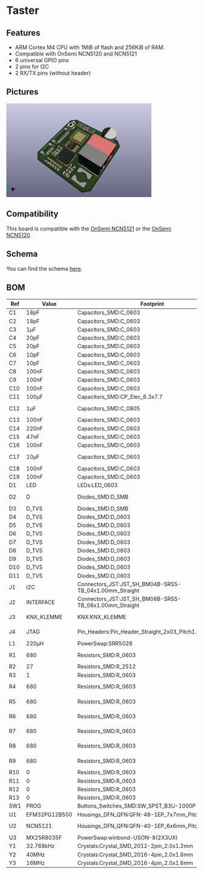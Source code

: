 # Taster

## Features

* ARM Cortex M4 CPU with 1MiB of flash and 256KiB of RAM.
* Compatible with OnSemi NCN5120 and NCN5121
* 6 universal GPIO pins
* 2 pins for I2C
* 2 RX/TX pins (without header)

## Pictures
<img src="https://raw.githubusercontent.com/basilfx/KNX-Taster/master/Taster/Pictures/TopView.png" width="384">

## Compatibility
This board is compatible with the [OnSemi NCN5121](http://www.onsemi.com/pub/Collateral/NCN5121-D.PDF) or the [OnSemi NCN5120](http://www.onsemi.com/pub/Collateral/NCN5120-D.PDF).

## Schema
You can find the schema [here](Taster.pdf).

## BOM
| **Ref** | **Value**     | **Footprint**                                          | **Farnell** | **DigiKey**         | **Notes**         |
|---------|---------------|--------------------------------------------------------|-------------|---------------------|-------------------|
| C1      | 18pF          | Capacitors_SMD:C_0603                                  | 2821267     |                     |                   |
| C2      | 18pF          | Capacitors_SMD:C_0603                                  | 2821267     |                     |                   |
| C3      | 1µF           | Capacitors_SMD:C_0603                                  |             | 587-1437-1-ND       | 35V               |
| C4      | 20pF          | Capacitors_SMD:C_0603                                  | 2627461     |                     |                   |
| C5      | 20pF          | Capacitors_SMD:C_0603                                  | 2627461     |                     |                   |
| C6      | 10pF          | Capacitors_SMD:C_0603                                  | 1414600     |                     |                   |
| C7      | 10pF          | Capacitors_SMD:C_0603                                  | 1414600     |                     |                   |
| C8      | 100nF         | Capacitors_SMD:C_0603                                  | 1833843     |                     |                   |
| C9      | 100nF         | Capacitors_SMD:C_0603                                  | 1833843     |                     |                   |
| C10     | 100nF         | Capacitors_SMD:C_0603                                  | 1833843     |                     |                   |
| C11     | 100µF         | Capacitors_SMD:CP_Elec_6.3x7.7                         |             | 732-8511-1-ND       | 35V               |
| C12     | 1µF           | Capacitors_SMD:C_0805                                  | 2346944     |                     | 35V 2R ESR        |
| C13     | 100nF         | Capacitors_SMD:C_0603                                  | 1833843     |                     |                   |
| C14     | 220nF         | Capacitors_SMD:C_0603                                  | 2346906     |                     | 50V               |
| C15     | 47nF          | Capacitors_SMD:C_0603                                  | 2524870     |                     | 50V               |
| C16     | 100nF         | Capacitors_SMD:C_0603                                  | 1833843     |                     |                   |
| C17     | 10µF          | Capacitors_SMD:C_0603                                  |             | 445-9104-1-ND       | 6.3V 0.1R ESR     |
| C18     | 100nF         | Capacitors_SMD:C_0603                                  | 1833843     |                     |                   |
| C19     | 100nF         | Capacitors_SMD:C_0603                                  | 1833843     |                     |                   |
| D1      | LED           | LEDs:LED_0603                                          | 2687487     |                     |                   |
| D2      | D             | Diodes_SMD:D_SMB                                       |             | 1SMA40CAT3GOSCT-ND  |                   |
| D3      | D_TVS         | Diodes_SMD:D_SMB                                       |             | SS16T3GOSCT-ND      |                   |
| D4      | D_TVS         | Diodes_SMD:D_0603                                      | 2368172     |                     |                   |
| D5      | D_TVS         | Diodes_SMD:D_0603                                      | 2368172     |                     |                   |
| D6      | D_TVS         | Diodes_SMD:D_0603                                      | 2368172     |                     |                   |
| D7      | D_TVS         | Diodes_SMD:D_0603                                      | 2368172     |                     |                   |
| D8      | D_TVS         | Diodes_SMD:D_0603                                      | 2368172     |                     |                   |
| D9      | D_TVS         | Diodes_SMD:D_0603                                      | 2368172     |                     |                   |
| D10     | D_TVS         | Diodes_SMD:D_0603                                      | 2368172     |                     |                   |
| D11     | D_TVS         | Diodes_SMD:D_0603                                      | 2368172     |                     |                   |
| J1      | I2C           | Connectors_JST:JST_SH_BM04B-SRSS-TB_04x1.00mm_Straight |             |                     | Ebay              |
| J2      | INTERFACE     | Connectors_JST:JST_SH_BM08B-SRSS-TB_08x1.00mm_Straight |             |                     | Ebay              |
| J3      | KNX_KLEMME    | KNX:KNX_KLEMME                                         |             | 36-1425-2-ND        | Two needed        |
| J4      | JTAG          | Pin_Headers:Pin_Header_Straight_2x03_Pitch1.27mm_SMD   | 2308512     |                     | Contra is 1865334 |
| L1      | 220µH         | PowerSwap:SRR5028                                      |             | SRR5028-221YCT-ND   |                   |
| R1      | 680           | Resistors_SMD:R_0603                                   |             | MCT0603-680-CFCT-ND |                   |
| R2      | 27            | Resistors_SMD:R_2512                                   | 2426565     |                     |                   |
| R3      | 1             | Resistors_SMD:R_0603                                   | 2078888     |                     |                   |
| R4      | 680           | Resistors_SMD:R_0603                                   |             | MCT0603-680-CFCT-ND |                   |
| R5      | 680           | Resistors_SMD:R_0603                                   |             | MCT0603-680-CFCT-ND |                   |
| R6      | 680           | Resistors_SMD:R_0603                                   |             | MCT0603-680-CFCT-ND |                   |
| R7      | 680           | Resistors_SMD:R_0603                                   |             | MCT0603-680-CFCT-ND |                   |
| R8      | 680           | Resistors_SMD:R_0603                                   |             | MCT0603-680-CFCT-ND |                   |
| R9      | 680           | Resistors_SMD:R_0603                                   |             | MCT0603-680-CFCT-ND |                   |
| R10     | 0             | Resistors_SMD:R_0603                                   |             | 311-0.0GRCT-ND      |                   |
| R11     | 0             | Resistors_SMD:R_0603                                   |             | 311-0.0GRCT-ND      |                   |
| R12     | 0             | Resistors_SMD:R_0603                                   |             | 311-0.0GRCT-ND      |                   |
| R13     | 0             | Resistors_SMD:R_0603                                   |             | 311-0.0GRCT-ND      |                   |
| SW1     | PROG          | Buttons_Switches_SMD:SW_SPST_B3U-1000P                 |             | SW1020CT-ND         |                   |
| U1      | EFM32PG12B500 | Housings_DFN_QFN:QFN-48-1EP_7x7mm_Pitch0.5mm           |             | 336-3941-ND         |                   |
| U2      | NCN5121       | Housings_DFN_QFN:QFN-40-1EP_6x6mm_Pitch0.5mm           |             | NCN5121MNTWGOSCT-ND |                   |
| U3      | MX25R8035F    | PowerSwap:winbond-USON-8(2X3UX)                        |             | 1092-1207-1-ND      |                   |
| Y1      | 32.768kHz     | Crystals:Crystal_SMD_2012-2pin_2.0x1.2mm               |             | XC2288CT-ND         |                   |
| Y2      | 40MHz         | Crystals:Crystal_SMD_2016-4pin_2.0x1.6mm               |             | 1253-1120-1-ND      |                   |
| Y3      | 16MHz         | Crystals:Crystal_SMD_2016-4pin_2.0x1.6mm               |             | 1253-1348-1-ND      |                   |
